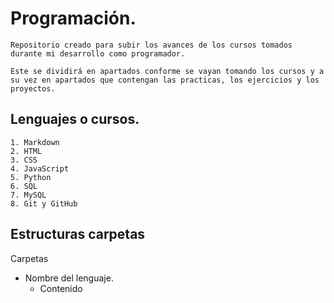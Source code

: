 # Programación.

    Repositorio creado para subir los avances de los cursos tomados durante mi desarrollo como programador.

    Este se dividirá en apartados conforme se vayan tomando los cursos y a su vez en apartados que contengan las practicas, los ejercicios y los proyectos. 

## Lenguajes o cursos.

    1. Markdown
    2. HTML
    3. CSS
    4. JavaScript
    5. Python
    6. SQL
    7. MySQL
    8. Git y GitHub

## Estructuras carpetas

 Carpetas
    
* Nombre del lenguaje.
    * Contenido



